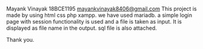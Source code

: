 Mayank Vinayak 18BCE1195
mayankvinayak8406@gmail.com
This project is made by using html css php xampp. we have used mariadb.
a simple login page with session functionality is used and a file is taken as input.
It is displayed as file name in the output.
sql file is also attached.

Thank you.